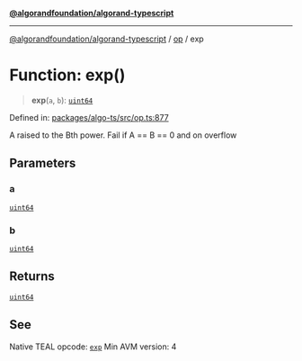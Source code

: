 [**@algorandfoundation/algorand-typescript**](../../README.md)

***

[@algorandfoundation/algorand-typescript](../../README.md) / [op](../README.md) / exp

# Function: exp()

> **exp**(`a`, `b`): [`uint64`](../../index/type-aliases/uint64.md)

Defined in: [packages/algo-ts/src/op.ts:877](https://github.com/algorandfoundation/puya-ts/blob/main/packages/algo-ts/src/op.ts#L877)

A raised to the Bth power. Fail if A == B == 0 and on overflow

## Parameters

### a

[`uint64`](../../index/type-aliases/uint64.md)

### b

[`uint64`](../../index/type-aliases/uint64.md)

## Returns

[`uint64`](../../index/type-aliases/uint64.md)

## See

Native TEAL opcode: [`exp`](https://developer.algorand.org/docs/get-details/dapps/avm/teal/opcodes/v10/#exp)
Min AVM version: 4
